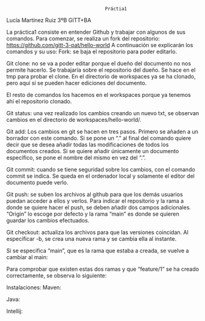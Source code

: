                                         Práctia1
Lucía Martínez Ruiz
3ºB GITT+BA

La práctica1 consiste en entender Github y trabajar con algunos de sus comandos.
Para comenzar, se realiza un fork del repositorio: https://github.com/gitt-3-pat/hello-world
A continuación se explicarán los comandos y su uso:
Fork: se baja el repositorio para poder editarlo.


Git clone: no se va a poder editar porque el dueño del documento no nos permite hacerlo. Se trabajaría sobre el repositorio del dueño. Se hace en el tmp para probar el clone. En el directorio de workspaces ya se ha clonado, pero aquí sí se pueden hacer ediciones del documento.


El resto de comandos los hacemos en el workspaces porque ya tenemos ahí el repositorio clonado.

Git status: una vez realizado los cambios creando un nuevo txt, se observan cambios en el directorio de workspaces/hello-world/.
 

Git add: Los cambios en git se hacen en tres pasos. Primero se añaden a un borrador con este comando. Si se pone un “.” al final del comando quiere decir que se desea añadir todas las modificaciones de todos los documentos creados. Si se quiere añadir únicamente un documento específico, se pone el nombre del mismo en vez del “.”.
 

Git commit: cuando se tiene seguridad sobre los cambios, con el comando commit se indica. Se queda en el ordenador local y solamente el editor del documento puede verlo.
 

Git push: se suben los archivos al github para que los demás usuarios puedan acceder a ellos y verlos. Para indicar el repositorio y la rama a donde se quiere hacer el push, se deben añadir dos campos adicionales. “Origin” lo escoge por defecto y la rama “main” es donde se quieren guardar los cambios efectuados.
 

Git checkout: actualiza los archivos para que las versiones coincidan. Al especificar -b, se crea una nueva rama y se cambia ella al instante.
 
Si se especifica “main”, que es la rama que estaba a creada, se vuelve a cambiar al main:
 
Para comprobar que existen estas dos ramas y que “feature/1” se ha creado correctamente, se observa lo siguiente:
 






Instalaciones:
Maven:  

Java: 

Intellij:
